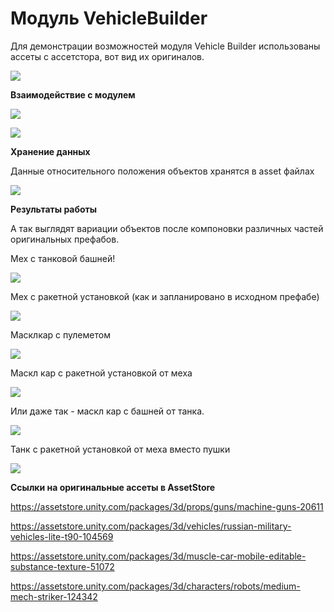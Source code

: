 # Модуль VehicleBuilder

Для демонстрации возможностей модуля Vehicle Builder использованы ассеты с ассетстора, вот вид их оригиналов.

[![](https://i.imgur.com/r7zFxp0.png) ]()


**Взаимодействие с модулем**

[![](https://i.imgur.com/yairTei.gif) ]()

[![](https://i.imgur.com/4fpIp6a.gif) ]()


**Хранение данных**

Данные относительного положения объектов хранятся в asset файлах

[![](https://i.imgur.com/R4siGdk.gif) ]()


**Результаты работы**

А так выглядят вариации объектов после компоновки различных частей оригинальных префабов.

Мех с танковой башней!

[![](https://i.imgur.com/E0AeY5H.png) ]()


Мех с ракетной установкой (как и запланировано в исходном префабе)

[![](https://i.imgur.com/SYRu5h1.png) ]()


Масклкар с пулеметом

[![](https://i.imgur.com/uxxLOJP.png) ]()


Маскл кар с ракетной установкой от меха

[![](https://i.imgur.com/GR8oLvN.png) ]()


Или даже так - маскл кар с башней от танка.

[![](https://i.imgur.com/6w3AEiF.png) ]()


Танк с ракетной установкой от меха вместо пушки

[![](https://i.imgur.com/8Hku4xA.png) ]()


**Ссылки на оригинальные ассеты в AssetStore**

https://assetstore.unity.com/packages/3d/props/guns/machine-guns-20611

https://assetstore.unity.com/packages/3d/vehicles/russian-military-vehicles-lite-t90-104569

https://assetstore.unity.com/packages/3d/muscle-car-mobile-editable-substance-texture-51072

https://assetstore.unity.com/packages/3d/characters/robots/medium-mech-striker-124342

